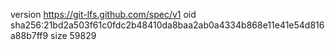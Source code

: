 version https://git-lfs.github.com/spec/v1
oid sha256:21bd2a503f61c0fdc2b48410da8baa2ab0a4334b868e11e41e54d816a88b7ff9
size 59829
